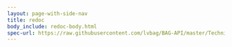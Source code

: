 ```yaml
---
layout: page-with-side-nav
title: redoc
body_include: redoc-body.html
spec-url: https://raw.githubusercontent.com/lvbag/BAG-API/master/Technische%20specificatie/Archief/Yaml's/BAG%20API%20Individuele%20Bevragingen/resolved/individuelebevragingen/v2/openapi.yaml
---
```

<redoc spec-url='{{ page.spec-url}}'></redoc>
